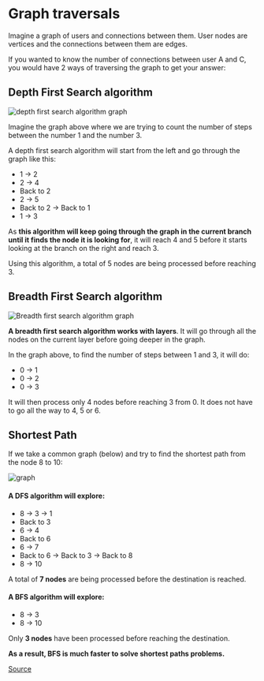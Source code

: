 # Graph traversals

Imagine a graph of users and connections between them. User nodes are vertices and the connections between them are edges.

If you wanted to know the number of connections between user A and C, you would have 2 ways of traversing the graph to get your answer:

## Depth First Search algorithm

![depth first search algorithm graph](https://he-s3.s3.amazonaws.com/media/uploads/9fa1119.jpg)

Imagine the graph above where we are trying to count the number of steps between the number 1 and the number 3.

A depth first search algorithm will start from the left and go through the graph like this:

* 1 -> 2
* 2 -> 4
* Back to 2
* 2 -> 5
* Back to 2 -> Back to 1
* 1 -> 3

As **this algorithm will keep going through the graph in the current branch until it finds the node it is looking for**, it will reach 4 and 5 before it starts looking at the branch on the right and reach 3.

Using this algorithm, a total of 5 nodes are being processed before reaching 3.


## Breadth First Search algorithm

![Breadth first search algorithm graph](https://he-s3.s3.amazonaws.com/media/uploads/fdec3c2.jpg)

**A breadth first search algorithm works with layers**. It will go through all the nodes on the current layer before going deeper in the graph.

In the graph above, to find the number of steps between 1 and 3, it will do:

* 0 -> 1
* 0 -> 2
* 0 -> 3

It will then process only 4 nodes before reaching 3 from 0. It does not have to go all the way to 4, 5 or 6.

## Shortest Path

If we take a common graph (below) and try to find the shortest path from the node 8 to 10:

![graph](https://cdn-images-1.medium.com/max/1600/1*YQ1t6ZVjdR9rNvpegFC4Qg.png)

#### A DFS algorithm will explore:

* 8 -> 3 -> 1
* Back to 3
* 6 -> 4
* Back to 6
* 6 -> 7
* Back to 6 -> Back to 3 -> Back to 8
* 8 -> 10

A total of **7 nodes** are being processed before the destination is reached.

#### A BFS algorithm will explore:

* 8 -> 3
* 8 -> 10

Only **3 nodes** have been processed before reaching the destination.

**As a result, BFS is much faster to solve shortest paths problems.**


[Source](https://medium.freecodecamp.org/deep-dive-into-graph-traversals-227a90c6a261)
